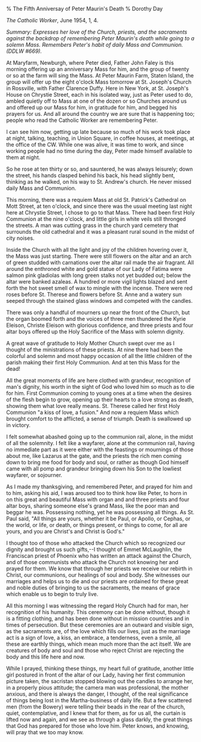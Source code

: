 % The Fifth Anniversay of Peter Maurin's Death
% Dorothy Day

*The Catholic Worker*, June 1954, 1, 4.

*Summary: Expresses her love of the Church, priests, and the sacraments
against the backdrop of remembering Peter Maurin's death while going to
a solemn Mass. Remembers Peter's habit of daily Mass and Communion.
(DDLW \#669).*

At Maryfarm, Newburgh, where Peter died, Father John Faley is this
morning offering up an anniversary Mass for him, and the group of twenty
or so at the farm will sing the Mass. At Peter Maurin Farm, Staten
Island, the group will offer up the eight o'clock Mass tomorrow at St.
Joseph's Church in Rossville, with Father Clarence Duffy. Here in New
York, at St. Joseph's House on Chrystie Street, each in his isolated
way, just as Peter used to do, ambled quietly off to Mass at one of the
dozen or so Churches around us and offered up our Mass for him, in
gratitude for him, and begged his prayers for us. And all around the
country we are sure that is happening too; people who read the Catholic
Worker are remembering Peter.

I can see him now, getting up late because so much of his work took
place at night, talking, teaching, in Union Square, in coffee houses, at
meetings, at the office of the CW. While one was alive, it was time to
work, and since working people had no time during the day, Peter made
himself available to them at night.

So he rose at ten thirty or so, and sauntered, he was always leisurely;
down the street, his hands clasped behind his back, his head slightly
bent, thinking as he walked, on his way to St. Andrew's church. He never
missed daily Mass and Communion.

This morning, there was a requiem Mass at old St. Patrick's Cathedral on
Mott Street, at ten o'clock, and since there was the usual meeting last
night here at Chrystie Street, I chose to go to that Mass. There had
been first Holy Communion at the nine o'clock, and little girls in white
veils still thronged the streets. A man was cutting grass in the church
yard cemetery that surrounds the old cathedral and it was a pleasant
rural sound in the midst of city noises.

Inside the Church with all the light and joy of the children hovering
over it, the Mass was just starting. There were still flowers on the
altar and an arch of green studded with carnations over the altar rail
made the air fragrant. All around the enthroned white and gold statue of
our Lady of Fatima were salmon pink gladiolas with long green stalks not
yet budded out; below the altar were banked azaleas. A hundred or more
vigil lights blazed and sent forth the hot sweet smell of wax to mingle
with the incense. There were red roses before St. Therese and flowers
before St. Anne and a watery sun seeped through the stained glass
windows and competed with the candles.

There was only a handful of mourners up near the front of the Church,
but the organ boomed forth and the voices of three men thundered the
Kyrie Eleison, Christe Eleison with glorious confidence, and three
priests and four altar boys offered up the Holy Sacrifice of the Mass
with solemn dignity.

A great wave of gratitude to Holy Mother Church swept over me as I
thought of the ministrations of these priests. At nine there had been
the colorful and solemn and most happy occasion of all the little
children of the parish making their first Holy Communion. And at ten
this Mass for the dead!

All the great moments of life are here clothed with grandeur,
recognition of man's dignity, his worth in the sight of God who loved
him so much as to die for him. First Communion coming to young ones at a
time when the desires of the flesh begin to grow, opening up their
hearts to a love strong as death, showing them what love really means.
St. Therese called her first Holy Communion "a kiss of love, a fusion."
And now a requiem Mass which brought comfort to the afflicted, a sense
of triumph. Death is swallowed up in victory.

I felt somewhat abashed going up to the communion rail, alone, in the
midst of all the solemnity. I felt like a wayfarer, alone at the
communion rail, having no immediate part as it were either with the
feastings or mournings of those about me, like Lazarus at the gate, and
the priests the rich men coming down to bring me food for body and soul,
or rather as though God himself came with all pomp and grandeur bringing
down his Son to the lowliest wayfarer, or sojourner.

As I made my thanksgiving, and remembered Peter, and prayed for him and
to him, asking his aid, I was aroused too to think how like Peter, to
horn in on this great and beautiful Mass with organ and and three
priests and four altar boys, sharing someone else's grand Mass, like the
poor man and beggar he was. Possessing nothing, yet he was possessing
all things. As St. Paul said, "All things are yours, whether it be Paul,
or ApoIlo, or Cephas, or the world, or life, or death, or things
present, or things to come, for all are yours, and you are Christ's and
Christ is God's."

I thought too of those who attacked the Church which so recognized our
dignity and brought us such gifts,--I thought of Emmet McLaughlin, the
Franciscan priest of Phoenix who has written an attack against the
Church, and of those communists who attack the Church not knowing her
and prayed for them. We know that through her priests we receive our
rebirth in Christ, our communions, our healings of soul and body. She
witnesses our marriages and helps us to die and our priests are ordained
for these great and noble duties of bringing to us the sacraments, the
means of grace which enable us to begin to truly live.

All this morning I was witnessing the regard Holy Church had for man,
her recognition of his humanity. This ceremony can be done without,
though it is a fitting clothing, and has been done without in mission
countries and in times of persecution. But these ceremonies are an
outward and visible sign, as the sacraments are, of the love which fills
our lives, just as the marriage act is a sign of love, a kiss, an
embrace, a tenderness, even a smile, all these are earthly things, which
mean much more than the act itself. We are creatures of body and soul
and those who reject Christ are rejecting the body and this life here
and now.

While I prayed, thinking these things, my heart full of gratitude,
another little girl postured in front of the altar of our Lady, having
her first communion picture taken, the sacristan stopped blowing out the
candles to arrange her, in a properly pious attitude; the camera man was
professional, the mother anxious, and there is always the danger, I
thought, of the real significance of things being lost in the
Martha-business of daily life. But a few scattered men (from the Bowery)
were telling their beads in the rear of the church, quiet,
contemplative, and I knew that for them, as for us all, the curtain is
lifted now and again, and we see as through a glass darkly, the great
things that God has prepared for those who love him. Peter knows, and
knowing, will pray that we too may know.
